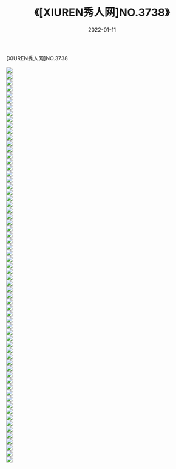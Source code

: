 ﻿---
layout: post
title:  《[XIUREN秀人网]NO.3738》
date:   2022-01-11
img: http://img.660000.xyz/Sharelink/秀人网/秀人网第04部分/[XIUREN秀人网]NO.3738/000.jpg
categories: [美女, 清纯, 唯美]
---

[XIUREN秀人网]NO.3738

 ![](http://img.660000.xyz/Sharelink/秀人网/秀人网第04部分/[XIUREN秀人网]NO.3738/001.jpg) <br>![](http://img.660000.xyz/Sharelink/秀人网/秀人网第04部分/[XIUREN秀人网]NO.3738/002.jpg) <br>![](http://img.660000.xyz/Sharelink/秀人网/秀人网第04部分/[XIUREN秀人网]NO.3738/003.jpg) <br>![](http://img.660000.xyz/Sharelink/秀人网/秀人网第04部分/[XIUREN秀人网]NO.3738/004.jpg) <br>![](http://img.660000.xyz/Sharelink/秀人网/秀人网第04部分/[XIUREN秀人网]NO.3738/005.jpg) <br>![](http://img.660000.xyz/Sharelink/秀人网/秀人网第04部分/[XIUREN秀人网]NO.3738/006.jpg) <br>![](http://img.660000.xyz/Sharelink/秀人网/秀人网第04部分/[XIUREN秀人网]NO.3738/007.jpg) <br>![](http://img.660000.xyz/Sharelink/秀人网/秀人网第04部分/[XIUREN秀人网]NO.3738/008.jpg) <br>![](http://img.660000.xyz/Sharelink/秀人网/秀人网第04部分/[XIUREN秀人网]NO.3738/009.jpg) <br>![](http://img.660000.xyz/Sharelink/秀人网/秀人网第04部分/[XIUREN秀人网]NO.3738/010.jpg) <br>![](http://img.660000.xyz/Sharelink/秀人网/秀人网第04部分/[XIUREN秀人网]NO.3738/011.jpg) <br>![](http://img.660000.xyz/Sharelink/秀人网/秀人网第04部分/[XIUREN秀人网]NO.3738/012.jpg) <br>![](http://img.660000.xyz/Sharelink/秀人网/秀人网第04部分/[XIUREN秀人网]NO.3738/013.jpg) <br>![](http://img.660000.xyz/Sharelink/秀人网/秀人网第04部分/[XIUREN秀人网]NO.3738/014.jpg) <br>![](http://img.660000.xyz/Sharelink/秀人网/秀人网第04部分/[XIUREN秀人网]NO.3738/015.jpg) <br>![](http://img.660000.xyz/Sharelink/秀人网/秀人网第04部分/[XIUREN秀人网]NO.3738/016.jpg) <br>![](http://img.660000.xyz/Sharelink/秀人网/秀人网第04部分/[XIUREN秀人网]NO.3738/017.jpg) <br>![](http://img.660000.xyz/Sharelink/秀人网/秀人网第04部分/[XIUREN秀人网]NO.3738/018.jpg) <br>![](http://img.660000.xyz/Sharelink/秀人网/秀人网第04部分/[XIUREN秀人网]NO.3738/019.jpg) <br>![](http://img.660000.xyz/Sharelink/秀人网/秀人网第04部分/[XIUREN秀人网]NO.3738/020.jpg) <br>![](http://img.660000.xyz/Sharelink/秀人网/秀人网第04部分/[XIUREN秀人网]NO.3738/021.jpg) <br>![](http://img.660000.xyz/Sharelink/秀人网/秀人网第04部分/[XIUREN秀人网]NO.3738/022.jpg) <br>![](http://img.660000.xyz/Sharelink/秀人网/秀人网第04部分/[XIUREN秀人网]NO.3738/023.jpg) <br>![](http://img.660000.xyz/Sharelink/秀人网/秀人网第04部分/[XIUREN秀人网]NO.3738/024.jpg) <br>![](http://img.660000.xyz/Sharelink/秀人网/秀人网第04部分/[XIUREN秀人网]NO.3738/025.jpg) <br>![](http://img.660000.xyz/Sharelink/秀人网/秀人网第04部分/[XIUREN秀人网]NO.3738/026.jpg) <br>![](http://img.660000.xyz/Sharelink/秀人网/秀人网第04部分/[XIUREN秀人网]NO.3738/027.jpg) <br>![](http://img.660000.xyz/Sharelink/秀人网/秀人网第04部分/[XIUREN秀人网]NO.3738/028.jpg) <br>![](http://img.660000.xyz/Sharelink/秀人网/秀人网第04部分/[XIUREN秀人网]NO.3738/029.jpg) <br>![](http://img.660000.xyz/Sharelink/秀人网/秀人网第04部分/[XIUREN秀人网]NO.3738/030.jpg) <br>![](http://img.660000.xyz/Sharelink/秀人网/秀人网第04部分/[XIUREN秀人网]NO.3738/031.jpg) <br>![](http://img.660000.xyz/Sharelink/秀人网/秀人网第04部分/[XIUREN秀人网]NO.3738/032.jpg) <br>![](http://img.660000.xyz/Sharelink/秀人网/秀人网第04部分/[XIUREN秀人网]NO.3738/033.jpg) <br>![](http://img.660000.xyz/Sharelink/秀人网/秀人网第04部分/[XIUREN秀人网]NO.3738/034.jpg) <br>![](http://img.660000.xyz/Sharelink/秀人网/秀人网第04部分/[XIUREN秀人网]NO.3738/035.jpg) <br>![](http://img.660000.xyz/Sharelink/秀人网/秀人网第04部分/[XIUREN秀人网]NO.3738/036.jpg) <br>![](http://img.660000.xyz/Sharelink/秀人网/秀人网第04部分/[XIUREN秀人网]NO.3738/037.jpg) <br>![](http://img.660000.xyz/Sharelink/秀人网/秀人网第04部分/[XIUREN秀人网]NO.3738/038.jpg) <br>![](http://img.660000.xyz/Sharelink/秀人网/秀人网第04部分/[XIUREN秀人网]NO.3738/039.jpg) <br>![](http://img.660000.xyz/Sharelink/秀人网/秀人网第04部分/[XIUREN秀人网]NO.3738/040.jpg) <br>![](http://img.660000.xyz/Sharelink/秀人网/秀人网第04部分/[XIUREN秀人网]NO.3738/041.jpg) <br>![](http://img.660000.xyz/Sharelink/秀人网/秀人网第04部分/[XIUREN秀人网]NO.3738/042.jpg) <br>![](http://img.660000.xyz/Sharelink/秀人网/秀人网第04部分/[XIUREN秀人网]NO.3738/043.jpg) <br>![](http://img.660000.xyz/Sharelink/秀人网/秀人网第04部分/[XIUREN秀人网]NO.3738/044.jpg) <br>![](http://img.660000.xyz/Sharelink/秀人网/秀人网第04部分/[XIUREN秀人网]NO.3738/045.jpg) <br>![](http://img.660000.xyz/Sharelink/秀人网/秀人网第04部分/[XIUREN秀人网]NO.3738/046.jpg) <br>![](http://img.660000.xyz/Sharelink/秀人网/秀人网第04部分/[XIUREN秀人网]NO.3738/047.jpg) <br>![](http://img.660000.xyz/Sharelink/秀人网/秀人网第04部分/[XIUREN秀人网]NO.3738/048.jpg) <br>![](http://img.660000.xyz/Sharelink/秀人网/秀人网第04部分/[XIUREN秀人网]NO.3738/049.jpg) <br>![](http://img.660000.xyz/Sharelink/秀人网/秀人网第04部分/[XIUREN秀人网]NO.3738/050.jpg) <br>![](http://img.660000.xyz/Sharelink/秀人网/秀人网第04部分/[XIUREN秀人网]NO.3738/051.jpg) <br>![](http://img.660000.xyz/Sharelink/秀人网/秀人网第04部分/[XIUREN秀人网]NO.3738/052.jpg) <br>![](http://img.660000.xyz/Sharelink/秀人网/秀人网第04部分/[XIUREN秀人网]NO.3738/053.jpg) <br>![](http://img.660000.xyz/Sharelink/秀人网/秀人网第04部分/[XIUREN秀人网]NO.3738/054.jpg) <br>![](http://img.660000.xyz/Sharelink/秀人网/秀人网第04部分/[XIUREN秀人网]NO.3738/055.jpg) <br>![](http://img.660000.xyz/Sharelink/秀人网/秀人网第04部分/[XIUREN秀人网]NO.3738/056.jpg) <br>![](http://img.660000.xyz/Sharelink/秀人网/秀人网第04部分/[XIUREN秀人网]NO.3738/057.jpg) <br>![](http://img.660000.xyz/Sharelink/秀人网/秀人网第04部分/[XIUREN秀人网]NO.3738/058.jpg) <br>![](http://img.660000.xyz/Sharelink/秀人网/秀人网第04部分/[XIUREN秀人网]NO.3738/059.jpg) <br>![](http://img.660000.xyz/Sharelink/秀人网/秀人网第04部分/[XIUREN秀人网]NO.3738/060.jpg) <br>![](http://img.660000.xyz/Sharelink/秀人网/秀人网第04部分/[XIUREN秀人网]NO.3738/061.jpg) <br>![](http://img.660000.xyz/Sharelink/秀人网/秀人网第04部分/[XIUREN秀人网]NO.3738/062.jpg) <br>![](http://img.660000.xyz/Sharelink/秀人网/秀人网第04部分/[XIUREN秀人网]NO.3738/063.jpg) <br>![](http://img.660000.xyz/Sharelink/秀人网/秀人网第04部分/[XIUREN秀人网]NO.3738/064.jpg) <br>![](http://img.660000.xyz/Sharelink/秀人网/秀人网第04部分/[XIUREN秀人网]NO.3738/065.jpg) <br>